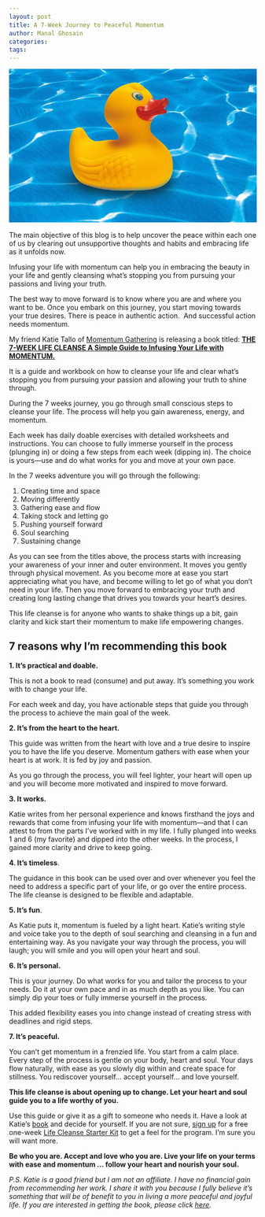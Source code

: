 ```yaml
---
layout: post
title: A 7-Week Journey to Peaceful Momentum
author: Manal Ghosain
categories:
tags:
---
```


![Rubber duck](/images/rubber-duck.jpg)

The main objective of this blog is to help uncover the peace within each one of us by clearing out unsupportive thoughts and habits and embracing life as it unfolds now. 

Infusing your life with momentum can help you in embracing the beauty in your life and gently cleansing what’s stopping you from pursuing your passions and living your truth. 

The best way to move forward is to know where you are and where you want to be. Once you embark on this journey, you start moving towards your true desires. There is peace in authentic action.  And successful action needs momentum. 

My friend Katie Tallo of [Momentum Gathering](http://momentumgathering.com) is releasing a book titled: **[THE 7-WEEK LIFE CLEANSE A Simple Guide to Infusing Your Life with MOMENTUM.](http://momentumgathering.com/the7weeklifecleanse/)** 

It is a guide and workbook on how to cleanse your life and clear what’s stopping you from pursuing your passion and allowing your truth to shine through. 

During the 7 weeks journey, you go through small conscious steps to cleanse your life. The process will help you gain awareness, energy, and momentum. 

Each week has daily doable exercises with detailed worksheets and instructions. You can choose to fully immerse yourself in the process (plunging in) or doing a few steps from each week (dipping in). The choice is yours—use and do what works for you and move at your own pace.  

In the 7 weeks adventure you will go through the following: 

  1. Creating time and space
  2. Moving differently
  3. Gathering ease and flow
  4. Taking stock and letting go
  5. Pushing yourself forward
  6. Soul searching
  7. Sustaining change


As you can see from the titles above, the process starts with increasing your awareness of your inner and outer environment. It moves you gently through physical movement. As you become more at ease you start appreciating what you have, and become willing to let go of what you don’t need in your life. Then you move forward to embracing your truth and creating long lasting change that drives you towards your heart’s desires. 

This life cleanse is for anyone who wants to shake things up a bit, gain clarity and kick start their momentum to make life empowering changes. 

## 7 reasons why I’m recommending this book

**1. It’s practical and doable.**

This is not a book to read (consume) and put away. It’s something you work with to change your life. 

For each week and day, you have actionable steps that guide you through the process to achieve the main goal of the week. 

**2. It’s from the heart to the heart.**

This guide was written from the heart with love and a true desire to inspire you to have the life you deserve. Momentum gathers with ease when your heart is at work. It is fed by joy and passion. 

As you go through the process, you will feel lighter, your heart will open up and you will become more motivated and inspired to move forward. 

**3. It works.**

Katie writes from her personal experience and knows firsthand the joys and rewards that come from infusing your life with momentum—and that I can attest to from the parts I’ve worked with in my life. I fully plunged into weeks 1 and 6 (my favorite) and dipped into the other weeks. In the process, I gained more clarity and drive to keep going. 

**4. It’s timeless**.

The guidance in this book can be used over and over whenever you feel the need to address a specific part of your life, or go over the entire process. The life cleanse is designed to be flexible and adaptable. 

**5. It’s fun**.

As Katie puts it, momentum is fueled by a light heart. Katie’s writing style and voice take you to the depth of soul searching and cleansing in a fun and entertaining way. As you navigate your way through the process, you will laugh; you will smile and you will open your heart and soul. 

**6. It’s personal.**

This is your journey. Do what works for you and tailor the process to your needs. Do it at your own pace and in as much depth as you like. You can simply dip your toes or fully immerse yourself in the process. 

This added flexibility eases you into change instead of creating stress with deadlines and rigid steps. 

**7. It’s peaceful.**

You can’t get momentum in a frenzied life. You start from a calm place. Every step of the process is gentle on your body, heart and soul. Your days flow naturally, with ease as you slowly dig within and create space for stillness. You rediscover yourself… accept yourself… and love yourself. 

**This life cleanse is about opening up to change. Let your heart and soul guide you to a life worthy of you.** 

Use this guide or give it as a gift to someone who needs it. Have a look at Katie’s [book](http://momentumgathering.com/the7weeklifecleanse/) and decide for yourself. If you are not sure, [sign up](http://momentumgathering.com/lifecleansestarterkitsignup/) for a free one-week [Life Cleanse Starter Kit](http://momentumgathering.com/lifecleansestarterkitsignup) to get a feel for the program. I’m sure you will want more. 

**Be who you are. Accept and love who you are. Live your life on your terms with ease and momentum … follow your heart and nourish your soul.** 

*P.S. Katie is a good friend but I am not an affiliate. I have no financial gain from recommending her work. I share it with you because I fully believe it’s something that will be of benefit to you in living a more peaceful and joyful life. If you are interested in getting the book, please click [here](http://momentumgathering.com/the7weeklifecleanse/).*